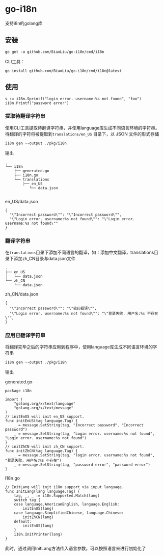 # go-i18n

支持i8n的golang库


## 安装

```
go get -u github.com/BiaoLiu/go-i18n/cmd/i18n
```

CLI工具：

```
go install github.com/BiaoLiu/go-i18n/cmd/i18n@latest
```

## 使用

```
s := i18n.Sprintf("login error. username:%s not found", "foo")
i18n.Printf("password error")
```

### 提取待翻译字符串

使用CLI工具提取待翻译字符串，并使用language库生成不同语言环境的字符串。待翻译的字符将被提取到`translations/en_US` 目录下，以 JSON 文件的形式存储

```shell
i18n gen --output ./pkg/i18n
```

输出

```shell
.
└── i18n
    ├── generated.go
    ├── i18n.go
    └── translations
        ├── en_US
           └── data.json
       
```

en_US/data.json

```
{
  "\"Incorrect password\"": "\"Incorrect password\"",
  "\"Login error. username:%s not found\"": "\"Login error. username:%s not found\""
}
```

### 翻译字符串

在`translations`目录下添加不同语言的翻译，如：添加中文翻译，translations目录下添加zh_CN目录与data.json文件

```
.
├── en_US
│   └── data.json
└── zh_CN
    └── data.json
```

zh_CN/data.json

```
{
  "\"Incorrect password\"": "\"密码错误\"",
  "\"Login error. username:%s not found\"": "\"登录失败. 用户名:%s 不存在\"",
}
```

### 应用已翻译字符串

将翻译完毕之后的字符串应用到程序中，使用language库生成不同语言环境的字符串

```
i18n gen --output ./pkg/i18n
```

输出

generated.go

```
package i18n

import (
	"golang.org/x/text/language"
	"golang.org/x/text/message"
)
// initEnUS will init en_US support.
func initEnUS(tag language.Tag) {
	_ = message.SetString(tag, "Incorrect password", "Incorrect password")
	_ = message.SetString(tag, "Login error. username:%s not found", "Login error. username:%s not found")
}
// initZhCN will init zh_CN support.
func initZhCN(tag language.Tag) {
	_ = message.SetString(tag, "login error. username:%s not found", "登录失败. 用户名:%s 不存在")
	_ = message.SetString(tag, "password error", "password error")
}
```

I18n.go

```
// InitLang will init i18n support via input language.
func InitLang(lang language.Tag) {
	tag, _, _ := i18n.Supported.Match(lang)
	switch tag {
	case language.AmericanEnglish, language.English:
		initEnUS(lang)
	case language.SimplifiedChinese, language.Chinese:
		initZhCN(lang)
	default:
		initEnUS(lang)
	}
	i18n.InitPrinter(lang)
}
```

此时，通过调用InitLang方法传入语言参数，可以按照语言来进行初始化了